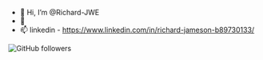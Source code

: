 - 👋 Hi, I’m @Richard-JWE
- 🌱 
- 📫 linkedin - https://www.linkedin.com/in/richard-jameson-b89730133/

<img src="https://github.com/login?return_to=https%3A%2F%2Fgithub.com%2FRichard-JWE.githubusercontent.com" alt="GitHub followers" data-canonical-src="https://img.shields.io/github/followers/Rishit-dagli?label=Follow&amp;style=social" style="max-width: 100%;">

